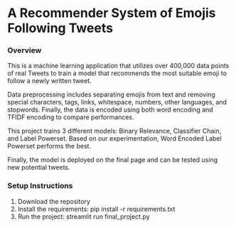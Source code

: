 # A Recommender System of Emojis Following Tweets
### Overview
This is a machine learning application that utilizes over 400,000 data points of real Tweets to train a model that recommends the most suitable emoji to follow a newly written tweet.  


Data preprocessing includes separating emojis from text and removing special characters, tags, links, whitespace, numbers, other languages, and stopwords. Finally, the data is encoded using both word encoding and TFIDF encoding to compare performances.  


This project trains 3 different models: Binary Relevance, Classifier Chain, and Label Powerset. Based on our experimentation, Word Encoded Label Powerset performs the best.  


Finally, the model is deployed on the final page and can be tested using new potential tweets.

### Setup Instructions
1. Download the repository 
2. Install the requirements: pip install -r requirements.txt
3. Run the project: streamlit run final_project.py

